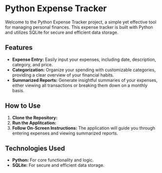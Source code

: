 # Python Expense Tracker

Welcome to the Python Expense Tracker project, a simple yet effective tool for managing personal finances. This expense tracker is built with Python and utilizes SQLite for secure and efficient data storage.

## Features

- **Expense Entry:** Easily input your expenses, including date, description, category, and price.
- **Categorization:** Organize your spending with customizable categories, providing a clear overview of your financial habits.
- **Summarized Reports:** Generate insightful summaries of your expenses, either viewing all transactions or breaking them down on a monthly basis.

## How to Use
1. **Clone the Repository:**
2. **Run the Applitcation:**
3. **Follow On-Screen Instructions:** The application will guide you through entering expenses and viewing summarized reports.

## Technologies Used
- **Python:** For core functionality and logic.
- **SQLite:** For secure and efficient data storage.
